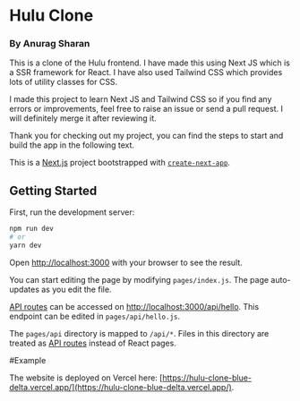 # Hulu Clone

### By Anurag Sharan

This is a clone of the Hulu frontend. I have made this using Next JS which is a SSR framework for React. I have also used Tailwind CSS which provides lots of utility classes for CSS.

I made this project to learn Next JS and Tailwind CSS so if you find any errors or improvements, feel free to raise an issue or send a pull request. I will definitely merge it after reviewing it. 

Thank you for checking out my project, you can find the steps to start and build the app in the following text.

This is a [Next.js](https://nextjs.org/) project bootstrapped with [`create-next-app`](https://github.com/vercel/next.js/tree/canary/packages/create-next-app).

## Getting Started

First, run the development server:

```bash
npm run dev
# or
yarn dev
```

Open [http://localhost:3000](http://localhost:3000) with your browser to see the result.

You can start editing the page by modifying `pages/index.js`. The page auto-updates as you edit the file.

[API routes](https://nextjs.org/docs/api-routes/introduction) can be accessed on [http://localhost:3000/api/hello](http://localhost:3000/api/hello). This endpoint can be edited in `pages/api/hello.js`.

The `pages/api` directory is mapped to `/api/*`. Files in this directory are treated as [API routes](https://nextjs.org/docs/api-routes/introduction) instead of React pages.

#Example

The website is deployed on Vercel here: [https://hulu-clone-blue-delta.vercel.app/](https://hulu-clone-blue-delta.vercel.app/).
